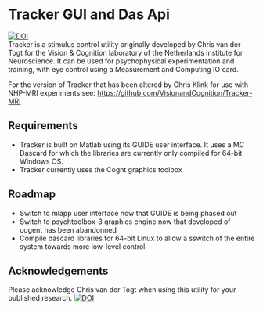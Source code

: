 # Tracker GUI and Das Api
[![DOI](https://zenodo.org/badge/36734759.svg)](https://zenodo.org/badge/latestdoi/36734759)  
Tracker is a stimulus control utility originally developed by Chris van der Togt for the Vision & Cognition laboratory of the Netherlands Institute for Neuroscience. It can be used for psychophysical experimentation and training, with eye control using a Measurement and Computing IO card.

For the version of Tracker that has been altered by Chris Klink for use with NHP-MRI experiments see: https://github.com/VisionandCognition/Tracker-MRI

## Requirements     
- Tracker is built on Matlab using its GUIDE user interface. It uses a MC Dascard for which the libraries are currently only compiled for 64-bit Windows OS.   
- Tracker currently uses the Cognt graphics toolbox

## Roadmap    
- Switch to mlapp user interface now that GUIDE is being phased out     
- Switch to psychtoolbox-3 graphics engine now that developed of cogent has been abandonned 
- Compile dascard libraries for 64-bit Linux to allow a sswitch of the entire system towards more low-level control       

## Acknowledgements     
Please acknowledge Chris van der Togt when using this utility for your published research. [![DOI](https://zenodo.org/badge/36734759.svg)](https://zenodo.org/badge/latestdoi/36734759) 

